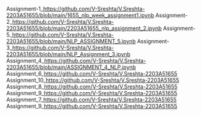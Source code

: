 Assignment-1_https://github.com/V-Sreshta/V.Sreshta-2203A51655/blob/main/1655_nlp_week_assignment1.ipynb
Assignment-2_https://github.com/V-Sreshta/V.Sreshta-2203A51655/blob/main/2203A51655_nlp_assignment_2.ipynb
Assignment-5_https://github.com/V-Sreshta/V.Sreshta-2203A51655/blob/main/NLP_ASSIGNMENT_5.ipynb
Assignment-3_https://github.com/V-Sreshta/V.Sreshta-2203A51655/blob/main/NLP_Assignment_3.ipynb
Assignment_4_https://github.com/V-Sreshta/V.Sreshta-2203A51655/blob/main/ASSIGNMENT_4_NLP.ipynb
Assignment_6_https://github.com/V-Sreshta/V.Sreshta-2203A51655
Assignment_10_https://github.com/V-Sreshta/V.Sreshta-2203A51655
Assignment_8_https://github.com/V-Sreshta/V.Sreshta-2203A51655
Assignment_9_https://github.com/V-Sreshta/V.Sreshta-2203A51655
Assignment_7_https://github.com/V-Sreshta/V.Sreshta-2203A51655
Assignment_9_https://github.com/V-Sreshta/V.Sreshta-2203A51655
